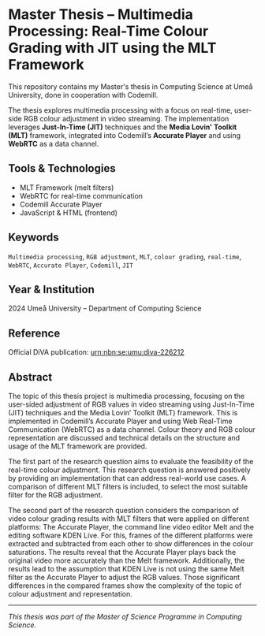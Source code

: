 # Master Thesis – Multimedia Processing: Real-Time Colour Grading with JIT using the MLT Framework

This repository contains  my Master's thesis in Computing Science at Umeå University, done in cooperation with Codemill.

The thesis explores multimedia processing with a focus on real-time, user-side RGB colour adjustment in video streaming. The implementation leverages **Just-In-Time (JIT)** techniques and the **Media Lovin' Toolkit (MLT)** framework, integrated into Codemill’s **Accurate Player** and using **WebRTC** as a data channel.


## Tools & Technologies
- MLT Framework (melt filters)
- WebRTC for real-time communication
- Codemill Accurate Player
- JavaScript & HTML (frontend)


## Keywords
`Multimedia processing`, `RGB adjustment`, `MLT`, `colour grading`, `real-time`, `WebRTC`, `Accurate Player`, `Codemill`, `JIT`

## Year & Institution
2024
Umeå University – Department of Computing Science

## Reference
Official DiVA publication: 
[urn:nbn:se:umu:diva-226212](http://urn.kb.se/resolve?urn=urn:nbn:se:umu:diva-226212)


## Abstract
The topic of this thesis project is multimedia processing, focusing on the user-sided adjustment of RGB values in video streaming using Just-In-Time (JIT) techniques and the Media Lovin’ Toolkit (MLT) framework. This is implemented in Codemill’s Accurate Player and using Web Real-Time Communication (WebRTC) as a data channel. Colour theory and RGB colour representation are discussed and technical details on the structure and usage of the MLT framework are provided.

The first part of the research question aims to evaluate the feasibility of the real-time colour adjustment. This research question is answered positively by providing an implementation that can address real-world use cases. A comparison of different MLT filters is included, to select the most suitable filter for the RGB adjustment.

The second part of the research question considers the comparison of video colour grading results with MLT filters that were applied on different platforms: The Accurate Player, the command line video editor Melt and the editing software KDEN Live. For this, frames of the different platforms were extracted and subtracted from each other to show differences in the colour saturations. The results reveal that the Accurate Player plays back the original video more accurately than the Melt framework. Additionally, the results lead to the assumption that KDEN Live is not using the same Melt filter as the Accurate Player to adjust the RGB values. Those significant differences in the compared frames show the complexity of the topic of colour adjustment and representation.

---

*This thesis was part of the Master of Science Programme in Computing Science.*
